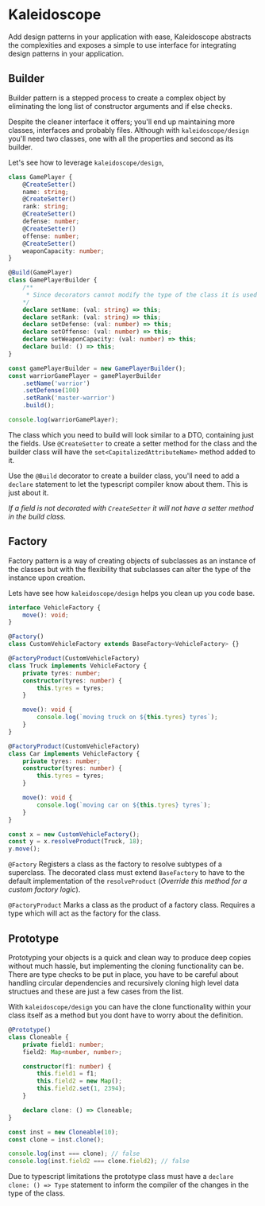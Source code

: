 # Kaleidoscope

Add design patterns in your application with ease, Kaleidoscope abstracts the complexities and exposes a simple to use interface for integrating design patterns in your application.

## Builder

Builder pattern is a stepped process to create a complex object by eliminating the long list of constructor arguments and if else checks.

Despite the cleaner interface it offers; you'll end up maintaining more classes, interfaces and probably files. Although with `kaleidoscope/design` you'll need two classes, one with all the properties and second as its builder.

Let's see how to leverage `kaleidoscope/design`,

```ts
class GamePlayer {
    @CreateSetter()
    name: string;
    @CreateSetter()
    rank: string;
    @CreateSetter()
    defense: number;
    @CreateSetter()
    offense: number;
    @CreateSetter()
    weaponCapacity: number;
}

@Build(GamePlayer)
class GamePlayerBuilder {
    /**
     * Since decorators cannot modify the type of the class it is used on. We need to explicitly inform typescript about the methods which will be there on the class.
    */
    declare setName: (val: string) => this;
    declare setRank: (val: string) => this;
    declare setDefense: (val: number) => this;
    declare setOffense: (val: number) => this;
    declare setWeaponCapacity: (val: number) => this;
    declare build: () => this;
}

const gamePlayerBuilder = new GamePlayerBuilder();
const warriorGamePlayer = gamePlayerBuilder
    .setName('warrior')
    .setDefense(100)
    .setRank('master-warrior')
    .build();

console.log(warriorGamePlayer);
```
The class which you need to build will look similar to a DTO, containing just the fields. Use `@CreateSetter` to create a setter method for the class and the builder class will have the `set<CapitalizedAttributeName>` method added to it.

Use the `@Build` decorator to create a builder class, you'll need to add a `declare` statement to let the typescript compiler know about them. This is just about it.

*If a field is not decorated with `CreateSetter` it will not have a setter method in the build class.*

## Factory

Factory pattern is a way of creating objects of subclasses as an instance of the classes but with the flexibility that subclasses can alter the type of the instance upon creation.

Lets have see how `kaleidoscope/design` helps you clean up you code base.

```ts
interface VehicleFactory {
    move(): void;
}

@Factory()
class CustomVehicleFactory extends BaseFactory<VehicleFactory> {}

@FactoryProduct(CustomVehicleFactory)
class Truck implements VehicleFactory {
    private tyres: number;
    constructor(tyres: number) {
        this.tyres = tyres;
    }

    move(): void {
        console.log(`moving truck on ${this.tyres} tyres`);
    }
}

@FactoryProduct(CustomVehicleFactory)
class Car implements VehicleFactory {
    private tyres: number;
    constructor(tyres: number) {
        this.tyres = tyres;
    }

    move(): void {
        console.log(`moving car on ${this.tyres} tyres`);
    }
}

const x = new CustomVehicleFactory();
const y = x.resolveProduct(Truck, 18);
y.move();
```

`@Factory` Registers a class as the factory to resolve subtypes of a superclass. The decorated class must extend `BaseFactory` to have to the default implementation of the `resolveProduct` (*Override this method for a custom factory logic*).

`@FactoryProduct` Marks a class as the product of a factory class. Requires a type which will act as the factory for the class.


## Prototype

Prototyping your objects is a quick and clean way to produce deep copies without much hassle, but implementing the cloning functionality can be. There are type checks to be put in place, you have to be careful about handling circular dependencies and recursively cloning high level data structues and these are just a few cases from the list.

With `kaleidoscope/design` you can have the clone functionality within your class itself as a method but you dont have to worry about the definition.

```ts
@Prototype()
class Cloneable {
    private field1: number;
    field2: Map<number, number>;

    constructor(f1: number) {
        this.field1 = f1;
        this.field2 = new Map();
        this.field2.set(1, 2394);
    }

    declare clone: () => Cloneable;
}

const inst = new Cloneable(10);
const clone = inst.clone();

console.log(inst === clone); // false
console.log(inst.field2 === clone.field2); // false
```
Due to typescript limitations the prototype class must have a `declare clone: () => Type` statement to inform the compiler of the changes in the type of the class.